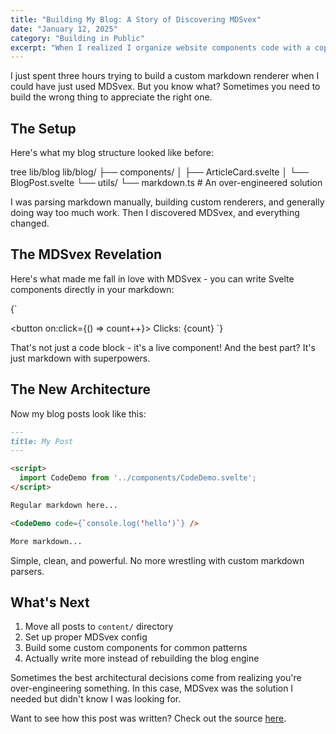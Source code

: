 ```yaml
---
title: "Building My Blog: A Story of Discovering MDSvex"
date: "January 12, 2025"
category: "Building in Public"
excerpt: "When I realized I organize website components code with a copywriter's mind."
---
```


<script>
  import CodeDemo from '../../components/blocks/CodeDemo.svelte';
</script>

I just spent three hours trying to build a custom markdown renderer when I could have just used MDSvex. But you know what? Sometimes you need to build the wrong thing to appreciate the right one.

## The Setup

Here's what my blog structure looked like before:

<CodeDemo language="bash">
tree lib/blog
lib/blog/
├── components/
│   ├── ArticleCard.svelte
│   └── BlogPost.svelte
└── utils/
    └── markdown.ts  # An over-engineered solution
</CodeDemo>

I was parsing markdown manually, building custom renderers, and generally doing way too much work. Then I discovered MDSvex, and everything changed.

## The MDSvex Revelation

Here's what made me fall in love with MDSvex - you can write Svelte components directly in your markdown:

<CodeDemo language="svelte">
{`<script>
  let count = 0;
</script>

<button on:click={() => count++}>
  Clicks: {count}
</button>`}
</CodeDemo>

That's not just a code block - it's a live component! And the best part? It's just markdown with superpowers.

## The New Architecture

Now my blog posts look like this:

```markdown
---
title: My Post
---

<script>
  import CodeDemo from '../components/CodeDemo.svelte';
</script>

Regular markdown here...

<CodeDemo code={`console.log('hello')`} />

More markdown...
```

Simple, clean, and powerful. No more wrestling with custom markdown parsers.

## What's Next

1. Move all posts to `content/` directory
2. Set up proper MDSvex config
3. Build some custom components for common patterns
4. Actually write more instead of rebuilding the blog engine

Sometimes the best architectural decisions come from realizing you're over-engineering something. In this case, MDSvex was the solution I needed but didn't know I was looking for.

Want to see how this post was written? Check out the source [here](https://github.com/your-repo/blog/content/building-my-blog/index.md).